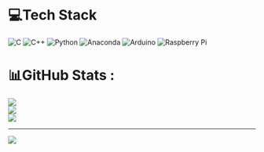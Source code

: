
# 💻Tech Stack
![C](https://img.shields.io/badge/c-%2300599C.svg?style=plastic&logo=c&logoColor=white) ![C++](https://img.shields.io/badge/c++-%2300599C.svg?style=plastic&logo=c%2B%2B&logoColor=white) ![Python](https://img.shields.io/badge/python-3670A0?style=plastic&logo=python&logoColor=ffdd54) ![Anaconda](https://img.shields.io/badge/Anaconda-%2344A833.svg?style=plastic&logo=anaconda&logoColor=white) ![Arduino](https://img.shields.io/badge/-Arduino-00979D?style=plastic&logo=Arduino&logoColor=white) ![Raspberry Pi](https://img.shields.io/badge/-RaspberryPi-C51A4A?style=plastic&logo=Raspberry-Pi)
# 📊GitHub Stats :
![](https://github-readme-stats.vercel.app/api?username=gnoLuV209&theme=radical&hide_border=false&include_all_commits=false&count_private=false)<br/>
![](https://github-readme-streak-stats.herokuapp.com/?user=gnoLuV209&theme=radical&hide_border=false)<br/>
![](https://github-readme-stats.vercel.app/api/top-langs/?username=gnoLuV209&theme=radical&hide_border=false&include_all_commits=false&count_private=false&layout=compact)

---
[![](https://visitcount.itsvg.in/api?id=gnoLuV209&icon=0&color=0)](https://visitcount.itsvg.in)
